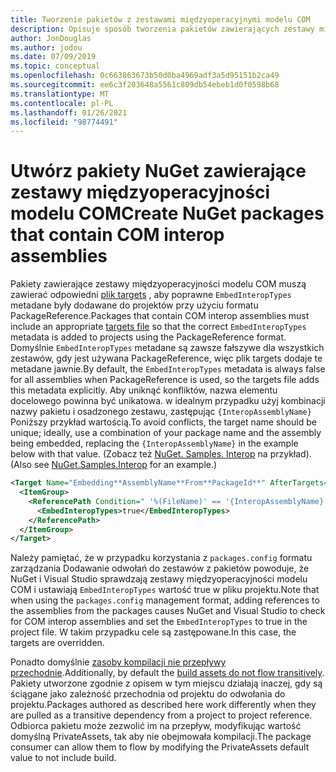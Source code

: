 ```yaml
---
title: Tworzenie pakietów z zestawami międzyoperacyjnymi modelu COM
description: Opisuje sposób tworzenia pakietów zawierających zestawy międzyoperacyjności modelu COM
author: JonDouglas
ms.author: jodou
ms.date: 07/09/2019
ms.topic: conceptual
ms.openlocfilehash: 0c663863673b50d0ba4969adf3a5d95151b2ca49
ms.sourcegitcommit: ee6c3f203648a5561c809db54ebeb1d0f0598b68
ms.translationtype: MT
ms.contentlocale: pl-PL
ms.lasthandoff: 01/26/2021
ms.locfileid: "98774491"
---
```

# <a name="create-nuget-packages-that-contain-com-interop-assemblies"></a><span data-ttu-id="c213c-103">Utwórz pakiety NuGet zawierające zestawy międzyoperacyjności modelu COM</span><span class="sxs-lookup"><span data-stu-id="c213c-103">Create NuGet packages that contain COM interop assemblies</span></span>

<span data-ttu-id="c213c-104">Pakiety zawierające zestawy międzyoperacyjności modelu COM muszą zawierać odpowiedni [plik targets](creating-a-package.md#include-msbuild-props-and-targets-in-a-package) , aby poprawne `EmbedInteropTypes` metadane były dodawane do projektów przy użyciu formatu PackageReference.</span><span class="sxs-lookup"><span data-stu-id="c213c-104">Packages that contain COM interop assemblies must include an appropriate [targets file](creating-a-package.md#include-msbuild-props-and-targets-in-a-package) so that the correct `EmbedInteropTypes` metadata is added to projects using the PackageReference format.</span></span> <span data-ttu-id="c213c-105">Domyślnie `EmbedInteropTypes` metadane są zawsze fałszywe dla wszystkich zestawów, gdy jest używana PackageReference, więc plik targets dodaje te metadane jawnie.</span><span class="sxs-lookup"><span data-stu-id="c213c-105">By default, the `EmbedInteropTypes` metadata is always false for all assemblies when PackageReference is used, so the targets file adds this metadata explicitly.</span></span> <span data-ttu-id="c213c-106">Aby uniknąć konfliktów, nazwa elementu docelowego powinna być unikatowa. w idealnym przypadku użyj kombinacji nazwy pakietu i osadzonego zestawu, zastępując `{InteropAssemblyName}` Poniższy przykład wartością.</span><span class="sxs-lookup"><span data-stu-id="c213c-106">To avoid conflicts, the target name should be unique; ideally, use a combination of your package name and the assembly being embedded, replacing the `{InteropAssemblyName}` in the example below with that value.</span></span> <span data-ttu-id="c213c-107">(Zobacz też [NuGet. Samples. Interop](https://github.com/NuGet/Samples/tree/master/NuGet.Samples.Interop) na przykład).</span><span class="sxs-lookup"><span data-stu-id="c213c-107">(Also see [NuGet.Samples.Interop](https://github.com/NuGet/Samples/tree/master/NuGet.Samples.Interop) for an example.)</span></span>

```xml
<Target Name="Embedding**AssemblyName**From**PackageId**" AfterTargets="ResolveReferences" BeforeTargets="FindReferenceAssembliesForReferences">
  <ItemGroup>
    <ReferencePath Condition=" '%(FileName)' == '{InteropAssemblyName}' AND '%(ReferencePath.NuGetPackageId)' == '$(MSBuildThisFileName)' ">
      <EmbedInteropTypes>true</EmbedInteropTypes>
    </ReferencePath>
  </ItemGroup>
</Target>
```

<span data-ttu-id="c213c-108">Należy pamiętać, że w przypadku korzystania z `packages.config` formatu zarządzania Dodawanie odwołań do zestawów z pakietów powoduje, że NuGet i Visual Studio sprawdzają zestawy międzyoperacyjności modelu COM i ustawiają `EmbedInteropTypes` wartość true w pliku projektu.</span><span class="sxs-lookup"><span data-stu-id="c213c-108">Note that when using the `packages.config` management format, adding references to the assemblies from the packages causes NuGet and Visual Studio to check for COM interop assemblies and set the `EmbedInteropTypes` to true in the project file.</span></span> <span data-ttu-id="c213c-109">W takim przypadku cele są zastępowane.</span><span class="sxs-lookup"><span data-stu-id="c213c-109">In this case, the targets are overridden.</span></span>

<span data-ttu-id="c213c-110">Ponadto domyślnie [zasoby kompilacji nie przepływy przechodnie](../consume-packages/package-references-in-project-files.md#controlling-dependency-assets).</span><span class="sxs-lookup"><span data-stu-id="c213c-110">Additionally, by default the [build assets do not flow transitively](../consume-packages/package-references-in-project-files.md#controlling-dependency-assets).</span></span> <span data-ttu-id="c213c-111">Pakiety utworzone zgodnie z opisem w tym miejscu działają inaczej, gdy są ściągane jako zależność przechodnia od projektu do odwołania do projektu.</span><span class="sxs-lookup"><span data-stu-id="c213c-111">Packages authored as described here work differently when they are pulled as a transitive dependency from a project to project reference.</span></span> <span data-ttu-id="c213c-112">Odbiorca pakietu może zezwolić im na przepływ, modyfikując wartość domyślną PrivateAssets, tak aby nie obejmowała kompilacji.</span><span class="sxs-lookup"><span data-stu-id="c213c-112">The package consumer can allow them to flow by modifying the PrivateAssets default value to not include build.</span></span>

<a name="creating-the-package"></a>